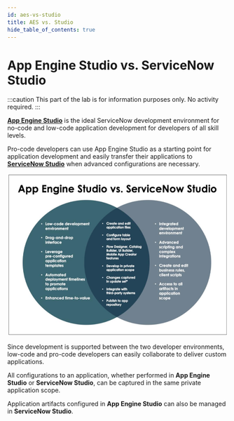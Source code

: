 ```yaml
---
id: aes-vs-studio
title: AES vs. Studio
hide_table_of_contents: true
---
```


# App Engine Studio vs. ServiceNow Studio

:::caution
This part of the lab is for information purposes only. No activity required.
:::

**[App Engine Studio](https://docs.servicenow.com/csh?topicname=aes-overview.html&version=latest)** is the ideal ServiceNow development environment for no-code and low-code application development for developers of all skill levels. 

Pro-code developers can use App Engine Studio as a starting point for application development and easily transfer their applications to **[ServiceNow Studio](https://docs.servicenow.com/csh?topicname=c_ServiceNowStudio.html&version=latest)** when advanced configurations are necessary. 

![relative](/img/lab-aemc/2023-07-07-11-43-24.png)

Since development is supported between the two developer environments, low-code and pro-code developers can easily collaborate to deliver custom applications.

All configurations to an application, whether performed in **App Engine Studio** or **ServiceNow Studio**, can be captured in the same private application scope. 

Application artifacts configured in **App Engine Studio** can also be managed in **ServiceNow Studio**.
